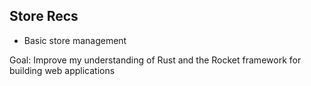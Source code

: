 ## Store Recs
- Basic store management 

Goal: Improve my understanding of Rust and the Rocket framework for building web applications

